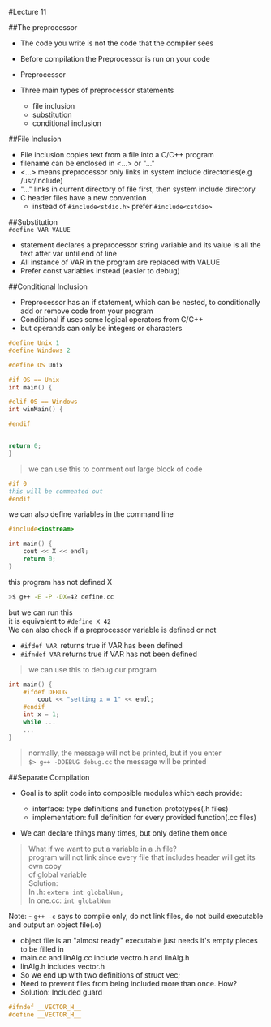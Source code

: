 #Lecture 11  

##The preprocessor

- The code you write is not the code that the compiler sees
- Before compilation the Preprocessor is run on your code  
- Preprocessor 

- Three main types of preprocessor statements
	- file inclusion
	- substitution
	- conditional inclusion

##File Inclusion
- File inclusion copies text from a file into a C/C++ program
- filename can be enclosed in <...> or "..."
- <...> means preprocessor only links in system include directories(e.g /usr/include)
- "..." links in current directory of file first, then system include directory
- C header files have a new convention
	- instead of `#include<stdio.h>` prefer `#include<cstdio>`

##Substitution  
`#define VAR VALUE`
- statement declares a preprocessor string variable and its value is all the text after var until end of line
- All instance of VAR  in the program are replaced with VALUE
- Prefer const variables instead (easier to debug)

##Conditional Inclusion
- Preprocessor has an if statement, which can be nested, to conditionally add or remove code from your program
- Conditional if uses some logical operators from C/C++
- but operands can only be integers or characters
```C++
#define Unix 1
#define Windows 2

#define OS Unix

#if OS == Unix
int main() {

#elif OS == Windows
int winMain() {

#endif


return 0;
}
```
>we can use this to comment out large block of code
```C++
#if 0
this will be commented out
#endif
```
we can also define variables in the command line
```C++
#include<iostream>

int main() {
	cout << X << endl;
	return 0;
}
```
this program has not defined X
```bash
>$ g++ -E -P -DX=42 define.cc
```
but we can run this  
it is equivalent to `#define X 42`  
We can also check if a preprocessor variable is defined or not
- `#ifdef VAR `returns true if VAR has been defined
- `#ifndef VAR` returns true if VAR has not been defined
>we can use this to debug our program
```C++
int main() {
	#ifdef DEBUG
		cout << "setting x = 1" << endl;
	#endif
	int x = 1;
	while ...
	...
}
```
>normally, the message will not be printed, but if you enter  
`$> g++ -DDEBUG debug.cc` the message will be printed  

##Separate Compilation
- Goal is to split code into composible modules which each provide:
	- interface: type definitions and function prototypes(.h files)
	- implementation: full definition for every provided function(.cc files)

- We can declare things many times, but only define them once  
>What if we want to put a variable in a .h file?  
>program will not link since every file that includes header will get its own copy  
of global variable  
>Solution:  
>In .h: `extern int globalNum;`  
>In one.cc: `int globalNum`  

Note: - `g++ -c` says to compile only, do not link files, do not build executable  
and output an object file(.o)
- object file is an "almost ready" executable just needs it's empty pieces to be filled in  
- main.cc and linAlg.cc include vectro.h and linAlg.h
- linAlg.h includes vector.h
- So we end up with two definitions of struct vec;
- Need to prevent files from being included more than once. How?
- Solution: Included guard
```C++
#ifndef __VECTOR_H__
#define __VECTOR_H__
```
